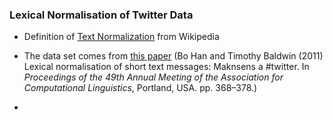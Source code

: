 ### Lexical Normalisation of Twitter Data

- Definition of [Text Normalization](https://en.wikipedia.org/wiki/Text_normalization) from Wikipedia

- The data set comes from [this paper](http://citeseerx.ist.psu.edu/viewdoc/download?doi=10.1.1.207.6218&rep=rep1&type=pdf) (Bo Han and Timothy Baldwin (2011) Lexical normalisation of short text messages: Maknsens a #twitter. In _Proceedings of the 49th Annual Meeting of the Association for Computational Linguistics_, Portland, USA. pp. 368–378.)

- 
